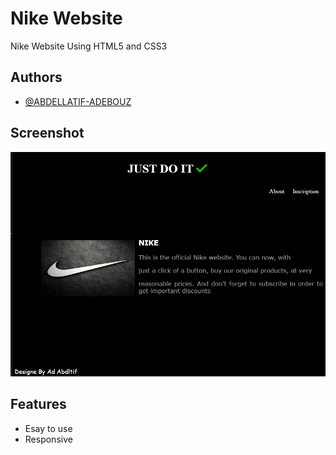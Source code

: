 
# Nike Website

Nike Website Using HTML5 and CSS3


## Authors

- [@ABDELLATIF-ADEBOUZ](https://github.com/ABDELLATIF-ADEBOUZ)


## Screenshot

![App Screenshot](https://github.com/ABDELLATIF-ADEBOUZ/Nike-website/blob/main/screenshot.png)


## Features

- Esay to use
- Responsive

